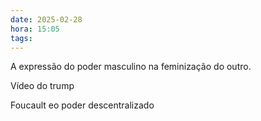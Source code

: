 ```yaml
---
date: 2025-02-28
hora: 15:05
tags:
---
```







A expressão do poder masculino na feminização do outro.

Vídeo do trump

Foucault eo poder descentralizado